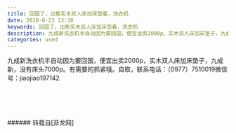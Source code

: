 ```yaml
---
title: 回国了，出售实木双人床加床垫着，洗衣机
date: 2018-8-23 13:30
keywords: 回国了，出售实木双人床加床垫着，洗衣机
description: 九成新洗衣机半自动因为要回国，便宜出卖2000p，实木双人床加床垫子，九成新，没有床头7000p。有需要的抓紧哦。自取，联系电话：（0977）7510019微信号：jiaojiao197142
categories: used
---
```

<td class="t_f" id="postmessage_1678777">

九成新洗衣机半自动因为要回国，便宜出卖2000p，实木双人床加床垫子，九成新，没有床头7000p。有需要的抓紧哦。自取，联系电话：（0977）7510019微信号：jiaojiao197142<br/>
<img alt="" border="0" class="zoom" data-cf-modified-27f79bf7809aa34494c6304f-="" file="http://www.flw.ph/data/appbyme/upload/image/201808/23/LBWqG1ZMmRQ9.jpg" id="aimg_jgB82" lazyloadthumb="1" onclick="" onmouseover="" src="http://www.flw.ph/data/appbyme/upload/image/201808/23/LBWqG1ZMmRQ9.jpg"/><br/>
<br/>
<img alt="" border="0" class="zoom" data-cf-modified-27f79bf7809aa34494c6304f-="" file="http://www.flw.ph/data/appbyme/upload/image/201808/23/jxlmKCR7Clog.jpg" id="aimg_LEQJv" lazyloadthumb="1" onclick="" onmouseover="" src="http://www.flw.ph/data/appbyme/upload/image/201808/23/jxlmKCR7Clog.jpg"/><br/>
<br/>
<img alt="" border="0" class="zoom" data-cf-modified-27f79bf7809aa34494c6304f-="" file="http://www.flw.ph/data/appbyme/upload/image/201808/23/PxswcjKE6YDO.jpg" id="aimg_FoNNs" lazyloadthumb="1" onclick="" onmouseover="" src="http://www.flw.ph/data/appbyme/upload/image/201808/23/PxswcjKE6YDO.jpg"/><br/>
<br/>
<img alt="" border="0" class="zoom" data-cf-modified-27f79bf7809aa34494c6304f-="" file="http://www.flw.ph/data/appbyme/upload/image/201808/23/qy3zIfd1mRT0.jpg" id="aimg_r7aUS" lazyloadthumb="1" onclick="" onmouseover="" src="http://www.flw.ph/data/appbyme/upload/image/201808/23/qy3zIfd1mRT0.jpg"/><br/>
<br/>
</td>
###### 转载自[菲龙网]